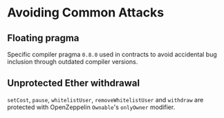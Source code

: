 # Avoiding Common Attacks

## Floating pragma

Specific compiler pragma `0.8.0` used in contracts to avoid accidental bug inclusion through outdated compiler versions.

## Unprotected Ether withdrawal

`setCost`, `pause`, `whitelistUser`, `removeWhitelistUser` and `withdraw` are protected with OpenZeppelin `Ownable`'s `onlyOwner` modifier.

